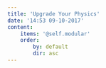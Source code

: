 ```yaml
---
title: 'Upgrade Your Physics'
date: '14:53 09-10-2017'
content:
    items: '@self.modular'
    order:
        by: default
        dir: asc
---
```


